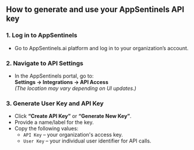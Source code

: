 ## How to generate and use your AppSentinels API key

### 1. Log in to AppSentinels
- Go to AppSentinels.ai platform and log in to your organization’s account.

### 2. Navigate to API Settings
- In the AppSentinels portal, go to:  
  **Settings → Integrations → API Access**  
  *(The location may vary depending on UI updates.)*

### 3. Generate User Key and API Key
- Click **“Create API Key”** or **“Generate New Key”**.
- Provide a name/label for the key.
- Copy the following values:
  - `API Key` – your organization's access key.
  - `User Key` – your individual user identifier for API calls.